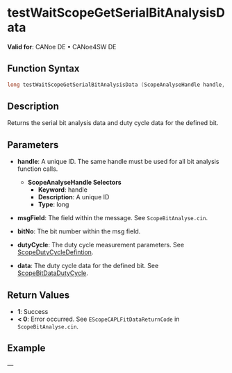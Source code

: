 # testWaitScopeGetSerialBitAnalysisData

**Valid for**: CANoe DE • CANoe4SW DE

## Function Syntax

```c
long testWaitScopeGetSerialBitAnalysisData (ScopeAnalyseHandle handle, dword msgField, dword bitNo, ScopeDutyCycleDefinition dutyCycle, ScopeBitDataDutyCycle data);
```

## Description

Returns the serial bit analysis data and duty cycle data for the defined bit.

## Parameters

- **handle**: A unique ID. The same handle must be used for all bit analysis function calls.
  - **ScopeAnalyseHandle Selectors**
    - **Keyword**: handle
    - **Description**: A unique ID
    - **Type**: long

- **msgField**: The field within the message. See `ScopeBitAnalyse.cin`.

- **bitNo**: The bit number within the msg field.

- **dutyCycle**: The duty cycle measurement parameters. See [ScopeDutyCycleDefintion](../../Scope/Classes/CAPLfunctionScopeDutyCycleDefinition.md).

- **data**: The duty cycle data for the defined bit. See [ScopeBitDataDutyCycle](../../Scope/Classes/CAPLfunctionScopeBitDataDutyCycle.md).

## Return Values

- **1**: Success
- **\< 0**: Error occurred. See `EScopeCAPLFitDataReturnCode` in `ScopeBitAnalyse.cin`.

## Example

—

